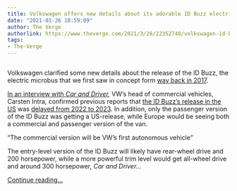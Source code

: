 ```yaml
---
title: Volkswagen offers new details about its adorable ID Buzz electric microbus
date: "2021-03-26 18:59:09"
author: The Verge
authorlink: https://www.theverge.com/2021/3/26/22352748/volkswagen-id-buzz-electric-microbus-us-release-date
tags:
- The-Verge
---
```

<figure>
      <img alt="" src="https://cdn.vox-cdn.com/thumbor/KJL7Z6wMzjx9ba5regrjDjatfrw=/0x0:6000x4000/1310x873/cdn.vox-cdn.com/uploads/chorus_image/image/69032386/id_buzz_concept_7416.0.jpg" />
    </figure>

  <p id="NZxX9g">Volkswagen clarified some new details about the release of the ID Buzz, the electric microbus that we first saw in concept form <a href="https://www.theverge.com/2017/1/10/14215476/volkswagen-microbus-concept-id-buzz-emissions-scandal">way back in 2017</a>. </p>
<p id="mXOGXX"><a href="https://www.caranddriver.com/news/a35940134/vw-id-buzz-us-on-sale-date/">In an interview with <em>Car and Driver</em></a><em>, </em>VW’s head of commercial vehicles, Carsten Intra, confirmed previous reports that <a href="https://www.theverge.com/2017/8/19/16173938/volkswagen-microbus-i-d-buzz-concept-production-nostalgia">the ID Buzz’s release in the US</a> was <a href="https://www.caranddriver.com/news/a35217494/vw-id-buzz-electric-microbus-delayed-2023/">delayed from 2022 to 2023</a>. In addition, only the passenger version of the ID Buzz was getting a US-release, while Europe would be seeing both a commercial and passenger version of the van. </p>
<div class="c-float-right"><aside id="Mrlbf6"><q>The commercial version will be VW’s first autonomous vehicle</q></aside></div>
<p id="OZ0mtJ">The entry-level version of the ID Buzz will likely have rear-wheel drive and 200 horsepower, while a more powerful trim level would get all-wheel drive and around 300 horsepower, <em>Car and Driver...</em></p>
  <p>
    <a href="https://www.theverge.com/2021/3/26/22352748/volkswagen-id-buzz-electric-microbus-us-release-date">Continue reading&hellip;</a>
  </p>